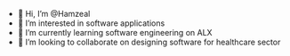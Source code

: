 - 👋 Hi, I’m @Hamzeal
- 👀 I’m interested in software applications 
- 🌱 I’m currently learning software engineering on ALX
- 💞️ I’m looking to collaborate on designing software for healthcare sector 

<!---
Hamzeal/Hamzeal is a ✨ special ✨ repository because its `README.md` (this file) appears on your GitHub profile.
You can click the Preview link to take a look at your changes.
--->
